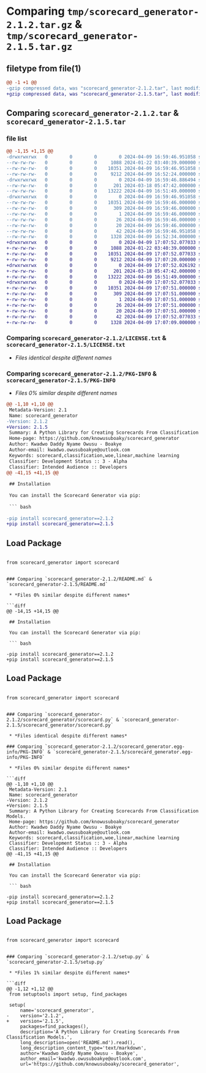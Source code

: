 # Comparing `tmp/scorecard_generator-2.1.2.tar.gz` & `tmp/scorecard_generator-2.1.5.tar.gz`

## filetype from file(1)

```diff
@@ -1 +1 @@
-gzip compressed data, was "scorecard_generator-2.1.2.tar", last modified: Tue Apr  9 16:59:46 2024, max compression
+gzip compressed data, was "scorecard_generator-2.1.5.tar", last modified: Tue Apr  9 17:07:52 2024, max compression
```

## Comparing `scorecard_generator-2.1.2.tar` & `scorecard_generator-2.1.5.tar`

### file list

```diff
@@ -1,15 +1,15 @@
-drwxrwxrwx   0        0        0        0 2024-04-09 16:59:46.951058 scorecard_generator-2.1.2/
--rw-rw-rw-   0        0        0     1088 2024-01-22 03:40:39.000000 scorecard_generator-2.1.2/LICENSE.txt
--rw-rw-rw-   0        0        0    10351 2024-04-09 16:59:46.951058 scorecard_generator-2.1.2/PKG-INFO
--rw-rw-rw-   0        0        0     9212 2024-04-09 16:52:24.000000 scorecard_generator-2.1.2/README.md
-drwxrwxrwx   0        0        0        0 2024-04-09 16:59:46.886494 scorecard_generator-2.1.2/scorecard_generator/
--rw-rw-rw-   0        0        0      201 2024-03-18 05:47:42.000000 scorecard_generator-2.1.2/scorecard_generator/__init__.py
--rw-rw-rw-   0        0        0    13222 2024-04-09 16:51:49.000000 scorecard_generator-2.1.2/scorecard_generator/scorecard.py
-drwxrwxrwx   0        0        0        0 2024-04-09 16:59:46.951058 scorecard_generator-2.1.2/scorecard_generator.egg-info/
--rw-rw-rw-   0        0        0    10351 2024-04-09 16:59:46.000000 scorecard_generator-2.1.2/scorecard_generator.egg-info/PKG-INFO
--rw-rw-rw-   0        0        0      309 2024-04-09 16:59:46.000000 scorecard_generator-2.1.2/scorecard_generator.egg-info/SOURCES.txt
--rw-rw-rw-   0        0        0        1 2024-04-09 16:59:46.000000 scorecard_generator-2.1.2/scorecard_generator.egg-info/dependency_links.txt
--rw-rw-rw-   0        0        0       26 2024-04-09 16:59:46.000000 scorecard_generator-2.1.2/scorecard_generator.egg-info/requires.txt
--rw-rw-rw-   0        0        0       20 2024-04-09 16:59:46.000000 scorecard_generator-2.1.2/scorecard_generator.egg-info/top_level.txt
--rw-rw-rw-   0        0        0       42 2024-04-09 16:59:46.951058 scorecard_generator-2.1.2/setup.cfg
--rw-rw-rw-   0        0        0     1328 2024-04-09 16:52:34.000000 scorecard_generator-2.1.2/setup.py
+drwxrwxrwx   0        0        0        0 2024-04-09 17:07:52.077033 scorecard_generator-2.1.5/
+-rw-rw-rw-   0        0        0     1088 2024-01-22 03:40:39.000000 scorecard_generator-2.1.5/LICENSE.txt
+-rw-rw-rw-   0        0        0    10351 2024-04-09 17:07:52.077033 scorecard_generator-2.1.5/PKG-INFO
+-rw-rw-rw-   0        0        0     9212 2024-04-09 17:07:20.000000 scorecard_generator-2.1.5/README.md
+drwxrwxrwx   0        0        0        0 2024-04-09 17:07:52.026192 scorecard_generator-2.1.5/scorecard_generator/
+-rw-rw-rw-   0        0        0      201 2024-03-18 05:47:42.000000 scorecard_generator-2.1.5/scorecard_generator/__init__.py
+-rw-rw-rw-   0        0        0    13222 2024-04-09 16:51:49.000000 scorecard_generator-2.1.5/scorecard_generator/scorecard.py
+drwxrwxrwx   0        0        0        0 2024-04-09 17:07:52.077033 scorecard_generator-2.1.5/scorecard_generator.egg-info/
+-rw-rw-rw-   0        0        0    10351 2024-04-09 17:07:51.000000 scorecard_generator-2.1.5/scorecard_generator.egg-info/PKG-INFO
+-rw-rw-rw-   0        0        0      309 2024-04-09 17:07:51.000000 scorecard_generator-2.1.5/scorecard_generator.egg-info/SOURCES.txt
+-rw-rw-rw-   0        0        0        1 2024-04-09 17:07:51.000000 scorecard_generator-2.1.5/scorecard_generator.egg-info/dependency_links.txt
+-rw-rw-rw-   0        0        0       26 2024-04-09 17:07:51.000000 scorecard_generator-2.1.5/scorecard_generator.egg-info/requires.txt
+-rw-rw-rw-   0        0        0       20 2024-04-09 17:07:51.000000 scorecard_generator-2.1.5/scorecard_generator.egg-info/top_level.txt
+-rw-rw-rw-   0        0        0       42 2024-04-09 17:07:52.077033 scorecard_generator-2.1.5/setup.cfg
+-rw-rw-rw-   0        0        0     1328 2024-04-09 17:07:09.000000 scorecard_generator-2.1.5/setup.py
```

### Comparing `scorecard_generator-2.1.2/LICENSE.txt` & `scorecard_generator-2.1.5/LICENSE.txt`

 * *Files identical despite different names*

### Comparing `scorecard_generator-2.1.2/PKG-INFO` & `scorecard_generator-2.1.5/PKG-INFO`

 * *Files 0% similar despite different names*

```diff
@@ -1,10 +1,10 @@
 Metadata-Version: 2.1
 Name: scorecard_generator
-Version: 2.1.2
+Version: 2.1.5
 Summary: A Python Library for Creating Scorecards From Classification Models.
 Home-page: https://github.com/knowusuboaky/scorecard_generator
 Author: Kwadwo Daddy Nyame Owusu - Boakye
 Author-email: kwadwo.owusuboakye@outlook.com
 Keywords: scorecard,classification,woe,linear,machine learning
 Classifier: Development Status :: 3 - Alpha
 Classifier: Intended Audience :: Developers
@@ -41,15 +41,15 @@
 
 ## Installation
 
 You can install the Scorecard Generator via pip:
 
 ``` bash
 
-pip install scorecard_generator==2.1.2
+pip install scorecard_generator==2.1.5
 ```
 
 ## Load Package
 ``` bash
 
 from scorecard_generator import scorecard
 ```
```

### Comparing `scorecard_generator-2.1.2/README.md` & `scorecard_generator-2.1.5/README.md`

 * *Files 0% similar despite different names*

```diff
@@ -14,15 +14,15 @@
 
 ## Installation
 
 You can install the Scorecard Generator via pip:
 
 ``` bash
 
-pip install scorecard_generator==2.1.2
+pip install scorecard_generator==2.1.5
 ```
 
 ## Load Package
 ``` bash
 
 from scorecard_generator import scorecard
 ```
```

### Comparing `scorecard_generator-2.1.2/scorecard_generator/scorecard.py` & `scorecard_generator-2.1.5/scorecard_generator/scorecard.py`

 * *Files identical despite different names*

### Comparing `scorecard_generator-2.1.2/scorecard_generator.egg-info/PKG-INFO` & `scorecard_generator-2.1.5/scorecard_generator.egg-info/PKG-INFO`

 * *Files 0% similar despite different names*

```diff
@@ -1,10 +1,10 @@
 Metadata-Version: 2.1
 Name: scorecard_generator
-Version: 2.1.2
+Version: 2.1.5
 Summary: A Python Library for Creating Scorecards From Classification Models.
 Home-page: https://github.com/knowusuboaky/scorecard_generator
 Author: Kwadwo Daddy Nyame Owusu - Boakye
 Author-email: kwadwo.owusuboakye@outlook.com
 Keywords: scorecard,classification,woe,linear,machine learning
 Classifier: Development Status :: 3 - Alpha
 Classifier: Intended Audience :: Developers
@@ -41,15 +41,15 @@
 
 ## Installation
 
 You can install the Scorecard Generator via pip:
 
 ``` bash
 
-pip install scorecard_generator==2.1.2
+pip install scorecard_generator==2.1.5
 ```
 
 ## Load Package
 ``` bash
 
 from scorecard_generator import scorecard
 ```
```

### Comparing `scorecard_generator-2.1.2/setup.py` & `scorecard_generator-2.1.5/setup.py`

 * *Files 1% similar despite different names*

```diff
@@ -1,12 +1,12 @@
 from setuptools import setup, find_packages
 
 setup(
     name='scorecard_generator',
-    version='2.1.2',
+    version='2.1.5',
     packages=find_packages(),
     description='A Python Library for Creating Scorecards From Classification Models.',
     long_description=open('README.md').read(),
     long_description_content_type='text/markdown',
     author='Kwadwo Daddy Nyame Owusu - Boakye',
     author_email='kwadwo.owusuboakye@outlook.com',
     url='https://github.com/knowusuboaky/scorecard_generator',
```

